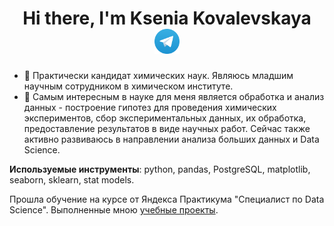 <h1 align="center">Hi there, I'm Ksenia Kovalevskaya 
<a href="https://t.me/kshinkevich" target="_blank" rel="noreferrer"> <img src="https://github.com/1kovalevskiy/1kovalevskiy/blob/main/icons/Contacts/telegram.png?raw=true" alt="python" height="40"/> </a>
</h1>


- 🔭 Практически кандидат химических наук. Являюсь младшим научным сотрудником в химическом институте.
- 🌱 Самым интересным в науке для меня является обработка и анализ данных - построение гипотез для проведения химических экспериментов, сбор экспериментальных данных, их обработка, предоставление результатов в виде научных работ. Сейчас также активно развиваюсь в направлении анализа больших данных и Data Science.

**Используемые инструменты**: python, pandas, PostgreSQL, matplotlib, seaborn, sklearn, stat models.

Прошла обучение на курсе от Яндекса Практикума "Специалист по Data Science". Выполненные мною [учебные проекты](https://github.com/stars/1kovalevskaya/lists/yandex-practicum).
